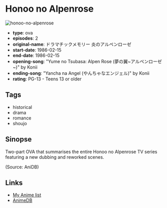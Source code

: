 # Honoo no Alpenrose

![honoo-no-alpenrose](https://cdn.myanimelist.net/images/anime/3/30729.jpg)

-   **type**: ova
-   **episodes**: 2
-   **original-name**: ドラマチックメモリー 炎のアルペンローゼ
-   **start-date**: 1986-02-15
-   **end-date**: 1986-02-15
-   **opening-song**: "Yume no Tsubasa: Alpen Rose (夢の翼~アルペンローゼ~)" by Konii
-   **ending-song**: "Yancha na Angel (やんちゃなエンジェル)" by Konii
-   **rating**: PG-13 - Teens 13 or older

## Tags

-   historical
-   drama
-   romance
-   shoujo

## Sinopse

Two-part OVA that summarises the entire Honoo no Alpenrose TV series featuring a new dubbing and reworked scenes.

(Source: AniDB)

## Links

-   [My Anime list](https://myanimelist.net/anime/11101/Honoo_no_Alpenrose)
-   [AnimeDB](http://anidb.info/perl-bin/animedb.pl?show=anime&aid=8559)
